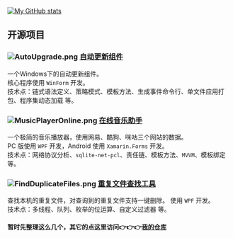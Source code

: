 [![My GitHub stats](https://github-readme-stats.vercel.app/api?username=JiuLing-zhang&theme=dark&count_private=true)](https://github.com/anuraghazra/github-readme-stats)

## 开源项目
### ![AutoUpgrade.png](https://s2.loli.net/2022/03/01/5fqmdWZh4UKinzy.png) [自动更新组件](https://github.com/JiuLing-zhang/JiuLing.AutoUpgrade)  
一个Windows下的自动更新组件。  
核心程序使用 `WinForm` 开发。  
技术点：链式语法定义、策略模式、模板方法、生成事件命令行、单文件应用打包、程序集动态加载 等。  

### ![MusicPlayerOnline.png](https://s2.loli.net/2022/03/01/yPGx5ejHt6Ofzdq.png) [在线音乐助手](https://github.com/JiuLing-zhang/MusicPlayerOnline)  
一个极简的音乐播放器，使用网易、酷狗、咪咕三个网站的数据。  
PC 版使用 `WPF` 开发，Android 使用 `Xamarin.Forms` 开发。  
技术点：网络协议分析、`sqlite-net-pcl`、责任链、模板方法、`MVVM`、模板绑定 等。  

### ![FindDuplicateFiles.png](https://s2.loli.net/2022/03/01/DJ8MQoZOVCrS9mE.png) [重复文件查找工具](https://github.com/JiuLing-zhang/FindDuplicateFiles)  
查找本机的重复文件，对查询到的重复文件支持一键删除。
使用 `WPF` 开发。    
技术点：多线程、队列、枚举的位运算、自定义过滤器 等。  

#### 暂时先整理这么几个，其它的点这里访问👉👉👉[我的仓库](https://github.com/JiuLing-zhang?tab=repositories)
